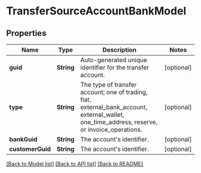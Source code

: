 # TransferSourceAccountBankModel

## Properties
Name | Type | Description | Notes
------------ | ------------- | ------------- | -------------
**guid** | **String** | Auto-generated unique identifier for the transfer account. | [optional] 
**type** | **String** | The type of transfer account; one of trading, fiat, external_bank_account, external_wallet, one_time_address, reserve, or invoice_operations. | [optional] 
**bankGuid** | **String** | The account&#39;s identifier. | [optional] 
**customerGuid** | **String** | The account&#39;s identifier. | [optional] 

[[Back to Model list]](../README.md#documentation-for-models) [[Back to API list]](../README.md#documentation-for-api-endpoints) [[Back to README]](../README.md)



